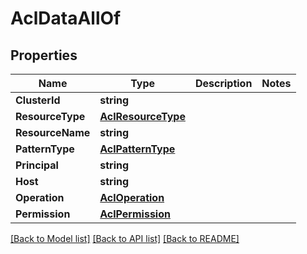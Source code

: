 # AclDataAllOf

## Properties

Name | Type | Description | Notes
------------ | ------------- | ------------- | -------------
**ClusterId** | **string** |  | 
**ResourceType** | [**AclResourceType**](AclResourceType.md) |  | 
**ResourceName** | **string** |  | 
**PatternType** | [**AclPatternType**](AclPatternType.md) |  | 
**Principal** | **string** |  | 
**Host** | **string** |  | 
**Operation** | [**AclOperation**](AclOperation.md) |  | 
**Permission** | [**AclPermission**](AclPermission.md) |  | 

[[Back to Model list]](../README.md#documentation-for-models) [[Back to API list]](../README.md#documentation-for-api-endpoints) [[Back to README]](../README.md)


